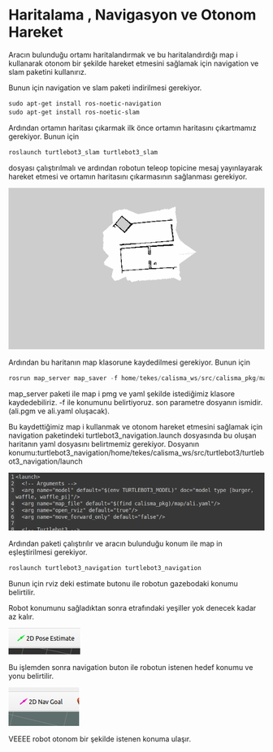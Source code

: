 # Haritalama , Navigasyon ve Otonom Hareket

Aracın bulunduğu ortamı haritalandırmak ve bu haritalandırdığı map i kullanarak otonom bir şekilde hareket etmesini sağlamak için navigation ve slam paketini kullanırız.

Bunun için navigation ve slam paketi indirilmesi gerekiyor.

```powershell
sudo apt-get install ros-noetic-navigation
sudo apt-get install ros-noetic-slam
```

Ardından ortamın haritası çıkarmak ilk önce ortamın haritasını çıkartmamız gerekiyor. Bunun için 

```powershell
roslaunch turtlebot3_slam turtlebot3_slam
```

dosyası çalıştırılmalı ve ardından robotun teleop topicine mesaj yayınlayarak hareket etmesi ve ortamın haritasını çıkarmasının sağlanması gerekiyor. 

![ali.png](images/Haritalama_Navigasyon_ve_OtonomHareket/ali.png)

Ardından bu haritanın map klasorune kaydedilmesi gerekiyor. Bunun için 

```powershell
rosrun map_server map_saver -f home/tekes/calisma_ws/src/calisma_pkg/map/ali
```

map_server paketi ile map i pmg ve yaml şekilde istediğimiz klasore kaydedebiliriz. -f ile konumunu belirtiyoruz. son parametre dosyanın ismidir. (ali.pgm ve ali.yaml oluşacak).

Bu kaydettiğimiz map i kullanmak ve otonom hareket etmesini sağlamak için  navigation paketindeki  turtlebot3_navigation.launch dosyasında bu oluşan haritanın yaml dosyasını belirtmemiz gerekiyor. Dosyanın konumu:turtlebot3_navigation/home/tekes/calisma_ws/src/turtlebot3/turtlebot3_navigation/launch

![Untitled](images/Haritalama_Navigasyon_ve_OtonomHareket/Untitled.png)

Ardından paketi çalıştırılır ve aracın bulunduğu konum ile map in eşleştirilmesi gerekiyor. 

```powershell
roslaunch turtlebot3_navigation turtlebot3_navigation 
```

Bunun için rviz deki estimate butonu ile robotun gazebodaki konumu belirtilir.  

Robot konumunu sağladıktan sonra etrafındaki yeşiller yok denecek kadar az kalır. 

![Untitled](images/Haritalama_Navigasyon_ve_OtonomHareket/Untitled%201.png)

Bu işlemden sonra navigation buton ile robotun istenen hedef konumu ve yonu belirtilir. 

![Untitled](images/Haritalama_Navigasyon_ve_OtonomHareket/Untitled%202.png)

VEEEE robot otonom bir şekilde istenen konuma ulaşır.